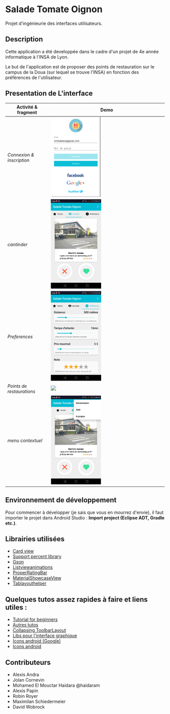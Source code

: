 # Salade Tomate Oignon
Projet d'ingénieurie des interfaces utilisateurs.

## Description
Cette application a été developpée dans le cadre d'un projet de 4e année informatique à l'INSA de Lyon.

Le but de l'application est de proposer des points de restauration sur le campus de la Doua (sur lequel se trouve l'INSA) en fonction des préférences de l'utilisateur.

## Presentation de L'interface

Activité & fragment  | Demo |
--- | --- |
*Connexion & inscription* | <img src="https://github.com/Hexabinome/salade_tomate_oignon/blob/master/gifFolder/connexion.gif" width="45%">
*cantinder* | <img src="https://github.com/Hexabinome/salade_tomate_oignon/blob/master/gifFolder/cantinder.gif" width="45%">
*Preferences* | <img src="https://github.com/Hexabinome/salade_tomate_oignon/blob/master/gifFolder/preference.gif" width="45%">
*Points de restaurations* | <img src="https://github.com/Hexabinome/salade_tomate_oignon/blob/master/gifFolder/pointDeRestauration.gif" width="45%">
*menu contextuel* | <img src="https://github.com/Hexabinome/salade_tomate_oignon/blob/master/gifFolder/menuContextuel.gif" width="45%">

## Environnement de développement
Pour commencer à développer (je sais que vous en mourrez d'envie), il faut importer le projet dans 
Android Studio : **Import project (Eclipse ADT, Gradle etc.)**.

## Librairies utilisées
 - [Card view](http://developer.android.com/training/material/lists-cards.html)
 - [Support percent library](http://developer.android.com/tools/support-library/features.html#percent)
 - [Gson](https://github.com/google/gson)
 - [Listviewanimations](https://github.com/nhaarman/ListViewAnimations)
 - [ProperRatingBar](https://github.com/techery/ProperRatingBar)
 - [MaterialShowcaseView](https://github.com/deano2390/MaterialShowcaseView)
 - [Tablayouthelper](https://github.com/h6ah4i/android-tablayouthelper)

## Quelques tutos assez rapides à faire et liens utiles : 
 - [Tutorial for beginners](http://www.raywenderlich.com/category/android)
 - [Autres tutos](http://www.tutos-android.com/)
 - [Collapsing ToolbarLayout](http://www.tutos-android.com/design-support-library-collapsingtoolbarlayout)
 - [Libs pour l'interface graphique](https://github.com/wasabeef/awesome-android-ui)
 - [Icons android (Google)](https://www.google.com/design/icons/)
 - [Icons android](http://www.icons4android.com/)

## Contributeurs
 - Alexis Andra
 - Jolan Cornevin
 - Mohamed El Mouctar Haidara @haidaram
 - Alexis Papin
 - Robin Royer
 - Maximilan Schiedermeier
 - David Wobrock